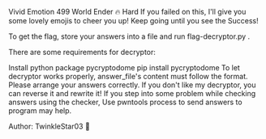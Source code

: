 Vivid Emotion
499
World Ender 🔥 Hard
If you failed on this, I'll give you some lovely emojis to cheer you up! Keep going until you see the Success!

To get the flag, store your answers into a file and run flag-decryptor.py .

There are some requirements for decryptor:

Install python package pycryptodome
pip install pycryptodome
To let decryptor works properly, answer_file's content must follow the format. Please arrange your answers correctly.
If you don't like my decryptor, you can reverse it and rewrite it!
If you step into some problem while checking answers using the checker, Use pwntools process to send answers to program may help.

Author: TwinkleStar03 🌟
